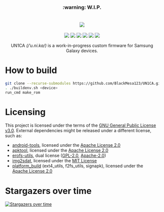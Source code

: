 <h3 align="center">:warning: W.I.P.</h3>
<h1 align="center">
  <img loading="lazy" src="readme-res/banner.png"/>
</h1>
<p align="center">
  <a href="https://github.com/BlackMesa123/UN1CA/blob/fourteen/LICENSE"><img loading="lazy" src="https://img.shields.io/github/license/BlackMesa123/UN1CA?style=for-the-badge&logo=github"/></a>
  <a href="https://github.com/BlackMesa123/UN1CA/releases/latest"><img loading="lazy" src="https://img.shields.io/github/v/release/BlackMesa123/UN1CA?style=for-the-badge"/></a>
  <a href="https://github.com/BlackMesa123/UN1CA/commits/fourteen"><img loading="lazy" src="https://img.shields.io/github/last-commit/BlackMesa123/UN1CA/fourteen?style=for-the-badge"/></a>
  <a href="https://github.com/BlackMesa123/UN1CA/stargazers"><img loading="lazy" src="https://img.shields.io/github/stars/BlackMesa123/UN1CA?style=for-the-badge"/></a>
  <a href="https://github.com/BlackMesa123/UN1CA/graphs/contributors"><img loading="lazy" src="https://img.shields.io/github/contributors/BlackMesa123/UN1CA?style=for-the-badge"/></a>
  <a href="https://github.com/BlackMesa123/UN1CA/actions/workflows/build.yml"><img loading="lazy" src="https://img.shields.io/github/actions/workflow/status/BlackMesa123/UN1CA/build.yml?style=for-the-badge"/></a>
</p>
<p align="center">UN1CA <i>(/ˈu.ni.ka/)</i> is a work-in-progress custom firmware for Samsung Galaxy devices.</p>

# How to build
```bash
git clone --recurse-submodules https://github.com/BlackMesa123/UN1CA.git && cd UN1CA
. ./buildenv.sh <device>
run_cmd make_rom
```

# Licensing

This project is licensed under the terms of the [GNU General Public License v3.0](LICENSE). External dependencies might be released under a different license, such as:
- [android-tools](https://github.com/nmeum/android-tools), licensed under the [Apache License 2.0](https://github.com/nmeum/android-tools/blob/master/LICENSE)
- [apktool](https://github.com/iBotPeaches/Apktool), licensed under the [Apache License 2.0](https://github.com/iBotPeaches/Apktool/blob/master/LICENSE.md)
- [erofs-utils](https://github.com/sekaiacg/erofs-utils/), dual license ([GPL-2.0](https://github.com/sekaiacg/erofs-utils/blob/dev/LICENSES/GPL-2.0), [Apache-2.0](https://github.com/sekaiacg/erofs-utils/blob/dev/LICENSES/Apache-2.0))
- [img2sdat](https://github.com/xpirt/img2sdat), licensed under the [MIT License](https://github.com/xpirt/img2sdat/blob/master/LICENSE)
- [platform_build](https://android.googlesource.com/platform/build/) (ext4_utils, f2fs_utils, signapk), licensed under the [Apache License 2.0](https://source.android.com/docs/setup/about/licenses)

# Stargazers over time
[![Stargazers over time](https://starchart.cc/BlackMesa123/UN1CA.svg)](https://starchart.cc/BlackMesa123/UN1CA)
